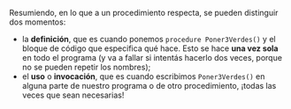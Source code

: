Resumiendo, en lo que a un procedimiento respecta, se pueden distinguir dos momentos:

- la **definición**, que es cuando ponemos `procedure Poner3Verdes()` y el bloque de código que especifica qué hace. Esto se hace **una vez sola** en todo el programa (y va a fallar si intentás hacerlo dos veces, porque no se pueden repetir los nombres);
- el **uso** o **invocación**, que es cuando escribimos `Poner3Verdes()` en alguna parte de nuestro programa o de otro procedimiento, ¡todas las veces que sean necesarias!